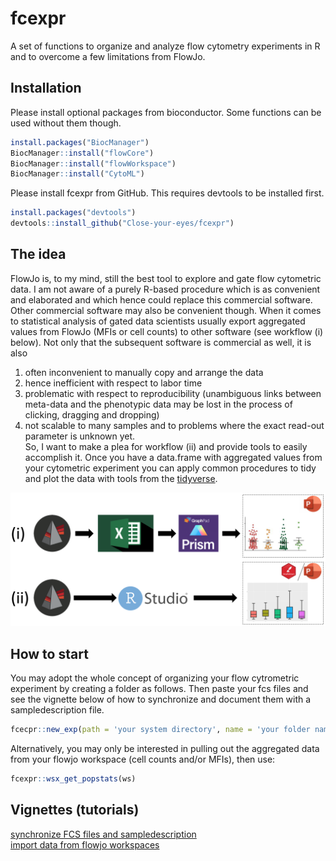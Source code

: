 
<!-- README.md is generated from README.Rmd. Please edit that file -->

# fcexpr

<!-- badges: start -->
<!-- badges: end -->

A set of functions to organize and analyze flow cytometry experiments in
R and to overcome a few limitations from FlowJo.

## Installation

Please install optional packages from bioconductor. Some functions can
be used without them though.

``` r
install.packages("BiocManager")
BiocManager::install("flowCore")
BiocManager::install("flowWorkspace")
BiocManager::install("CytoML")
```

Please install fcexpr from GitHub. This requires devtools to be
installed first.

``` r
install.packages("devtools")
devtools::install_github("Close-your-eyes/fcexpr")
```

## The idea

FlowJo is, to my mind, still the best tool to explore and gate flow
cytometric data. I am not aware of a purely R-based procedure which is
as convenient and elaborated and which hence could replace this
commercial software. Other commercial software may also be convenient
though. When it comes to statistical analysis of gated data scientists
usually export aggregated values from FlowJo (MFIs or cell counts) to
other software (see workflow (i) below). Not only that the subsequent
software is commercial as well, it is also  
1) often inconvenient to manually copy and arrange the data  
2) hence inefficient with respect to labor time  
3) problematic with respect to reproducibility (unambiguous links
between meta-data and the phenotypic data may be lost in the process of
clicking, dragging and dropping)  
4) not scalable to many samples and to problems where the exact read-out
parameter is unknown yet.  
So, I want to make a plea for workflow (ii) and provide tools to easily
accomplish it. Once you have a data.frame with aggregated values from
your cytometric experiment you can apply common procedures to tidy and
plot the data with tools from the
[tidyverse](https://www.tidyverse.org).

![alt text](https://github.com/Close-your-eyes/fcexpr/blob/main/inst/extdata/workflows.png)

## How to start

You may adopt the whole concept of organizing your flow cytrometric
experiment by creating a folder as follows. Then paste your fcs files
and see the vignette below of how to synchronize and document them with
a sampledescription file.

``` r
fcecpr::new_exp(path = 'your system directory', name = 'your folder name')
```

Alternatively, you may only be interested in pulling out the aggregated
data from your flowjo workspace (cell counts and/or MFIs), then use:

``` r
fcexpr::wsx_get_popstats(ws)
```

## Vignettes (tutorials)

[synchronize FCS files and
sampledescription](https://close-your-eyes.github.io/fcexpr/articles/synchronizing_FCS_files_with_an_xlsx_file.html)  
[import data from flowjo
workspaces](https://close-your-eyes.github.io/fcexpr/articles/import_data_from_fj_workspaces.html)
